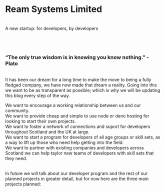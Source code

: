 # Ream Systems Limited #

<br> A new startup: for developers, by developers <br><br><br><br>

### “The only true wisdom is in knowing you know nothing.” - Plato ###

<br> It has been our dream for a long time to make the move to being a fully fledged company, we have now made that dream a reality.
Going into this we want to be as transparent as possible; which is why we will be updating this blog every step of the way.

We want to encourage a working relationship between us and our community. <br>
We want to provide cheap and simple to use node or deno hosting for looking to start their own projects. <br>
We want to foster a network of connections and suport for developers throughout Scotland and the UK at large. <br>
We want to start a program for developers of all age groups or skill sets, as a way to lift up those who need help getting into the field. <br>
We want to partner with existing companies and developers across Scotland we can help taylor new teams of developers with skill sets that they need. <br>


<br> In future we will talk about our developer program and the rest of our planned projects in greater detail, but for now here are the three main projects planned:<br>